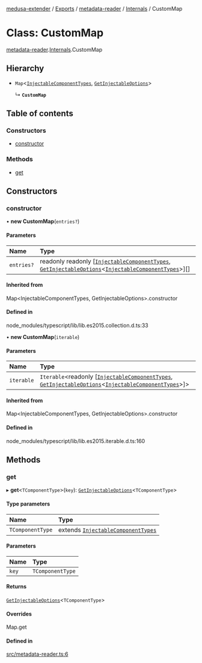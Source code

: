 [medusa-extender](../README.md) / [Exports](../modules.md) / [metadata-reader](../modules/metadata_reader.md) / [Internals](../modules/metadata_reader.Internals.md) / CustomMap

# Class: CustomMap

[metadata-reader](../modules/metadata_reader.md).[Internals](../modules/metadata_reader.Internals.md).CustomMap

## Hierarchy

- `Map`<[`InjectableComponentTypes`](../modules/types.md#injectablecomponenttypes), [`GetInjectableOptions`](../modules/types.md#getinjectableoptions)\>

  ↳ **`CustomMap`**

## Table of contents

### Constructors

- [constructor](metadata_reader.Internals.CustomMap.md#constructor)

### Methods

- [get](metadata_reader.Internals.CustomMap.md#get)

## Constructors

### constructor

• **new CustomMap**(`entries?`)

#### Parameters

| Name | Type |
| :------ | :------ |
| `entries?` | readonly readonly [[`InjectableComponentTypes`](../modules/types.md#injectablecomponenttypes), [`GetInjectableOptions`](../modules/types.md#getinjectableoptions)<[`InjectableComponentTypes`](../modules/types.md#injectablecomponenttypes)\>][] |

#### Inherited from

Map<InjectableComponentTypes, GetInjectableOptions\>.constructor

#### Defined in

node_modules/typescript/lib/lib.es2015.collection.d.ts:33

• **new CustomMap**(`iterable`)

#### Parameters

| Name | Type |
| :------ | :------ |
| `iterable` | `Iterable`<readonly [[`InjectableComponentTypes`](../modules/types.md#injectablecomponenttypes), [`GetInjectableOptions`](../modules/types.md#getinjectableoptions)<[`InjectableComponentTypes`](../modules/types.md#injectablecomponenttypes)\>]\> |

#### Inherited from

Map<InjectableComponentTypes, GetInjectableOptions\>.constructor

#### Defined in

node_modules/typescript/lib/lib.es2015.iterable.d.ts:160

## Methods

### get

▸ **get**<`TComponentType`\>(`key`): [`GetInjectableOptions`](../modules/types.md#getinjectableoptions)<`TComponentType`\>

#### Type parameters

| Name | Type |
| :------ | :------ |
| `TComponentType` | extends [`InjectableComponentTypes`](../modules/types.md#injectablecomponenttypes) |

#### Parameters

| Name | Type |
| :------ | :------ |
| `key` | `TComponentType` |

#### Returns

[`GetInjectableOptions`](../modules/types.md#getinjectableoptions)<`TComponentType`\>

#### Overrides

Map.get

#### Defined in

[src/metadata-reader.ts:6](https://github.com/adrien2p/medusa-extender/blob/f8200c7/src/metadata-reader.ts#L6)
